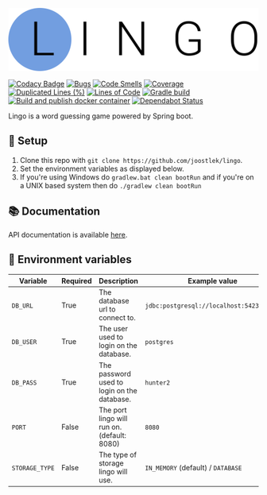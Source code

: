 ![Lingo logo](logo.svg)

[![Codacy Badge](https://api.codacy.com/project/badge/Grade/b0846b90923e4afcab07b5c3072a8477)](https://app.codacy.com/manual/joostlek/lingo?utm_source=github.com&utm_medium=referral&utm_content=joostlek/lingo&utm_campaign=Badge_Grade_Dashboard)
[![Bugs](https://sonarcloud.io/api/project_badges/measure?project=joostlek_lingo&metric=bugs)](https://sonarcloud.io/dashboard?id=joostlek_lingo)
[![Code Smells](https://sonarcloud.io/api/project_badges/measure?project=joostlek_lingo&metric=code_smells)](https://sonarcloud.io/dashboard?id=joostlek_lingo)
[![Coverage](https://sonarcloud.io/api/project_badges/measure?project=joostlek_lingo&metric=coverage)](https://sonarcloud.io/dashboard?id=joostlek_lingo)
[![Duplicated Lines (%)](https://sonarcloud.io/api/project_badges/measure?project=joostlek_lingo&metric=duplicated_lines_density)](https://sonarcloud.io/dashboard?id=joostlek_lingo)
[![Lines of Code](https://sonarcloud.io/api/project_badges/measure?project=joostlek_lingo&metric=ncloc)](https://sonarcloud.io/dashboard?id=joostlek_lingo)
[![Gradle build](https://github.com/joostlek/lingo/workflows/Gradle%20build/badge.svg)](https://github.com/joostlek/lingo/actions?query=workflow%3A%22Gradle+build%22)
[![Build and publish docker container](https://github.com/joostlek/lingo/workflows/Build%20and%20publish%20docker%20container/badge.svg)](https://github.com/joostlek/lingo/actions?query=workflow%3A%22Build+and+publish+docker+container%22)
[![Dependabot Status](https://api.dependabot.com/badges/status?host=github&repo=joostlek/lingo)](https://dependabot.com)

Lingo is a word guessing game powered by Spring boot.

## 🚀  Setup

1. Clone this repo with `git clone https://github.com/joostlek/lingo`.
2. Set the environment variables as displayed below.
3. If you're using Windows do `gradlew.bat clean bootRun` and if you're on a UNIX based system then do `./gradlew clean bootRun`

## 📚 Documentation

API documentation is available [here](https://documenter.getpostman.com/view/2998810/SzzheJhN).

## 🔢 Environment variables

| Variable       | Required | Description                                 | Example value                            |
|----------------|----------|---------------------------------------------|------------------------------------------|
| `DB_URL`       | True     | The database url to connect to.             | `jdbc:postgresql://localhost:5423/lingo` |
| `DB_USER`      | True     | The user used to login on the database.     | `postgres`                               |
| `DB_PASS`      | True     | The password used to login on the database. | `hunter2`                                |
| `PORT`         | False    | The port lingo will run on. (default: 8080) | `8080`                                   |
| `STORAGE_TYPE` | False    | The type of storage lingo will use.         | `IN_MEMORY` (default) / `DATABASE`       |